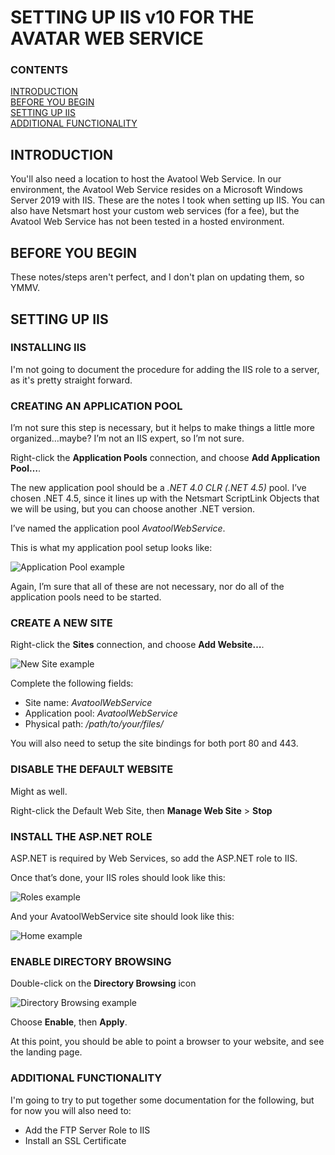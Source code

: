 # SETTING UP IIS v10 FOR THE AVATAR WEB SERVICE

### CONTENTS
[INTRODUCTION](#introduction)<br>
[BEFORE YOU BEGIN](#before-you-begin)<br>
[SETTING UP IIS](#setting-up-iis)<br>
[ADDITIONAL FUNCTIONALITY](#additional-functionality)<br>

## INTRODUCTION
You'll also need a location to host the Avatool Web Service. In our environment, the Avatool Web Service resides on a Microsoft Windows Server 2019 with IIS. These are the notes I took when setting up IIS.
You can also have Netsmart host your custom web services (for a fee), but the Avatool Web Service has not been tested in a hosted environment.

## BEFORE YOU BEGIN
These notes/steps aren't perfect, and I don't plan on updating them, so YMMV.

## SETTING UP IIS
### INSTALLING IIS
I'm not going to document the procedure for adding the IIS role to a server, as it's pretty straight forward.

### CREATING AN APPLICATION POOL
I’m not sure this step is necessary, but it helps to make things a little more organized…maybe? I’m not an IIS expert, so I’m not sure.

Right-click the **Application Pools** connection, and choose **Add Application Pool…**.

The new application pool should be a *.NET 4.0 CLR (.NET 4.5)* pool. I’ve chosen .NET 4.5, since it lines up with the Netsmart ScriptLink Objects that we will be using, but you can choose another .NET version.

I’ve named the application pool *AvatoolWebService*.

This is what my application pool setup looks like:

![Application Pool example](https://github.com/spectrum-health-systems/Avatool-Web-Service/blob/master/doc/Images/setup-iis/application-pool-example.png)

Again, I’m sure that all of these are not necessary, nor do all of the application pools need to be started.

### CREATE A NEW SITE
Right-click the **Sites** connection, and choose **Add Website…**.

![New Site example](https://github.com/spectrum-health-systems/Avatool-Web-Service/blob/master/doc/Images/setup-iis/new-site-example.png)

Complete the following fields:
* Site name: *AvatoolWebService*
* Application pool: *AvatoolWebService*
* Physical path: */path/to/your/files/*
  
You will also need to setup the site bindings for both port 80 and 443.

### DISABLE THE DEFAULT WEBSITE
Might as well.

Right-click the Default Web Site, then **Manage Web Site** > **Stop**

### INSTALL THE ASP.NET ROLE
ASP.NET is required by Web Services, so add the ASP.NET role to IIS.

Once that’s done, your IIS roles should look like this:

![Roles example](https://github.com/spectrum-health-systems/Avatool-Web-Service/blob/master/doc/Images/setup-iis/roles-example.png)

And your AvatoolWebService site should look like this:

![Home example](https://github.com/spectrum-health-systems/Avatool-Web-Service/blob/master/doc/Images/setup-iis/home-example.png)

### ENABLE DIRECTORY BROWSING
Double-click on the **Directory Browsing** icon

![Directory Browsing example](https://github.com/spectrum-health-systems/Avatool-Web-Service/blob/master/doc/Images/setup-iis/directory-browsing-example.png)

Choose **Enable**, then **Apply**.

At this point, you should be able to point a browser to your website, and see the landing page.

### ADDITIONAL FUNCTIONALITY
I'm going to try to put together some documentation for the following, but for now you will also need to:
* Add the FTP Server Role to IIS
* Install an SSL Certificate